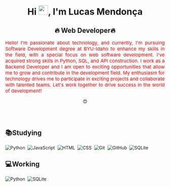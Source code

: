 
<h1 align="center">Hi <img src="https://raw.githubusercontent.com/kaueMarques/kaueMarques/master/hi.gif" height="30px">, I'm Lucas Mendonça</h1>
            <h2 align="center"> 🔥 Web Developer🔥 </h2>

<p align="justify" style="color: red; font-size: 15px; align: center;">Hello! I'm passionate about technology, and currently, I'm pursuing Software Development degree at BYU-Idaho to enhance my skills in the field, with a special focus on web software development.
I've acquired strong skills in Python, SQL, and API construction. I work as a Backend Developer and I am open to exciting opportunities that allow me to grow and contribute in the development field.
My enthusiasm for technology drives me to participate in exciting projects and collaborate with talented teams. Let's work together to drive success in the world of development!
</p>

<p size="20px" align="center"> &#128525 </p>


<br><br>

## &#128218;Studying

![Python](https://img.shields.io/badge/-Python-05122A?style=flat&logo=python)&nbsp;
![JavaScript](https://img.shields.io/badge/-JavaScript-05122A?style=flat&logo=javascript)&nbsp;
![HTML](https://img.shields.io/badge/-HTML-05122A?style=flat&logo=HTML5)&nbsp;
![CSS](https://img.shields.io/badge/-CSS-05122A?style=flat&logo=CSS3&logoColor=1572B6)&nbsp;
![Git](https://img.shields.io/badge/-Git-05122A?style=flat&logo=git)&nbsp;
![GitHub](https://img.shields.io/badge/-GitHub-05122A?style=flat&logo=github)&nbsp;
![SQLite](https://img.shields.io/badge/-SQLite-05122A?style=flat&logo=sqlite)&nbsp;

## &#128187;Working 
![Python](https://img.shields.io/badge/-Python-05122A?style=flat&logo=python)&nbsp;
![SQLite](https://img.shields.io/badge/-SQLite-05122A?style=flat&logo=sqlite)&nbsp;

